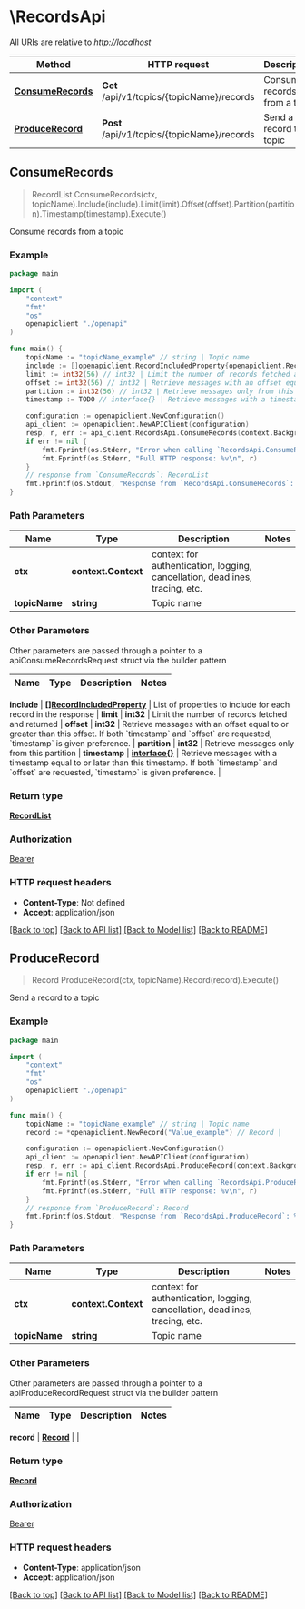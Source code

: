 # \RecordsApi

All URIs are relative to *http://localhost*

Method | HTTP request | Description
------------- | ------------- | -------------
[**ConsumeRecords**](RecordsApi.md#ConsumeRecords) | **Get** /api/v1/topics/{topicName}/records | Consume records from a topic
[**ProduceRecord**](RecordsApi.md#ProduceRecord) | **Post** /api/v1/topics/{topicName}/records | Send a record to a topic



## ConsumeRecords

> RecordList ConsumeRecords(ctx, topicName).Include(include).Limit(limit).Offset(offset).Partition(partition).Timestamp(timestamp).Execute()

Consume records from a topic



### Example

```go
package main

import (
    "context"
    "fmt"
    "os"
    openapiclient "./openapi"
)

func main() {
    topicName := "topicName_example" // string | Topic name
    include := []openapiclient.RecordIncludedProperty{openapiclient.RecordIncludedProperty("partition")} // []RecordIncludedProperty | List of properties to include for each record in the response (optional)
    limit := int32(56) // int32 | Limit the number of records fetched and returned (optional)
    offset := int32(56) // int32 | Retrieve messages with an offset equal to or greater than this offset. If both `timestamp` and `offset` are requested, `timestamp` is given preference. (optional)
    partition := int32(56) // int32 | Retrieve messages only from this partition (optional)
    timestamp := TODO // interface{} | Retrieve messages with a timestamp equal to or later than this timestamp. If both `timestamp` and `offset` are requested, `timestamp` is given preference. (optional)

    configuration := openapiclient.NewConfiguration()
    api_client := openapiclient.NewAPIClient(configuration)
    resp, r, err := api_client.RecordsApi.ConsumeRecords(context.Background(), topicName).Include(include).Limit(limit).Offset(offset).Partition(partition).Timestamp(timestamp).Execute()
    if err != nil {
        fmt.Fprintf(os.Stderr, "Error when calling `RecordsApi.ConsumeRecords``: %v\n", err)
        fmt.Fprintf(os.Stderr, "Full HTTP response: %v\n", r)
    }
    // response from `ConsumeRecords`: RecordList
    fmt.Fprintf(os.Stdout, "Response from `RecordsApi.ConsumeRecords`: %v\n", resp)
}
```

### Path Parameters


Name | Type | Description  | Notes
------------- | ------------- | ------------- | -------------
**ctx** | **context.Context** | context for authentication, logging, cancellation, deadlines, tracing, etc.
**topicName** | **string** | Topic name | 

### Other Parameters

Other parameters are passed through a pointer to a apiConsumeRecordsRequest struct via the builder pattern


Name | Type | Description  | Notes
------------- | ------------- | ------------- | -------------

 **include** | [**[]RecordIncludedProperty**](RecordIncludedProperty.md) | List of properties to include for each record in the response | 
 **limit** | **int32** | Limit the number of records fetched and returned | 
 **offset** | **int32** | Retrieve messages with an offset equal to or greater than this offset. If both &#x60;timestamp&#x60; and &#x60;offset&#x60; are requested, &#x60;timestamp&#x60; is given preference. | 
 **partition** | **int32** | Retrieve messages only from this partition | 
 **timestamp** | [**interface{}**](interface{}.md) | Retrieve messages with a timestamp equal to or later than this timestamp. If both &#x60;timestamp&#x60; and &#x60;offset&#x60; are requested, &#x60;timestamp&#x60; is given preference. | 

### Return type

[**RecordList**](RecordList.md)

### Authorization

[Bearer](../README.md#Bearer)

### HTTP request headers

- **Content-Type**: Not defined
- **Accept**: application/json

[[Back to top]](#) [[Back to API list]](../README.md#documentation-for-api-endpoints)
[[Back to Model list]](../README.md#documentation-for-models)
[[Back to README]](../README.md)


## ProduceRecord

> Record ProduceRecord(ctx, topicName).Record(record).Execute()

Send a record to a topic



### Example

```go
package main

import (
    "context"
    "fmt"
    "os"
    openapiclient "./openapi"
)

func main() {
    topicName := "topicName_example" // string | Topic name
    record := *openapiclient.NewRecord("Value_example") // Record | 

    configuration := openapiclient.NewConfiguration()
    api_client := openapiclient.NewAPIClient(configuration)
    resp, r, err := api_client.RecordsApi.ProduceRecord(context.Background(), topicName).Record(record).Execute()
    if err != nil {
        fmt.Fprintf(os.Stderr, "Error when calling `RecordsApi.ProduceRecord``: %v\n", err)
        fmt.Fprintf(os.Stderr, "Full HTTP response: %v\n", r)
    }
    // response from `ProduceRecord`: Record
    fmt.Fprintf(os.Stdout, "Response from `RecordsApi.ProduceRecord`: %v\n", resp)
}
```

### Path Parameters


Name | Type | Description  | Notes
------------- | ------------- | ------------- | -------------
**ctx** | **context.Context** | context for authentication, logging, cancellation, deadlines, tracing, etc.
**topicName** | **string** | Topic name | 

### Other Parameters

Other parameters are passed through a pointer to a apiProduceRecordRequest struct via the builder pattern


Name | Type | Description  | Notes
------------- | ------------- | ------------- | -------------

 **record** | [**Record**](Record.md) |  | 

### Return type

[**Record**](Record.md)

### Authorization

[Bearer](../README.md#Bearer)

### HTTP request headers

- **Content-Type**: application/json
- **Accept**: application/json

[[Back to top]](#) [[Back to API list]](../README.md#documentation-for-api-endpoints)
[[Back to Model list]](../README.md#documentation-for-models)
[[Back to README]](../README.md)

